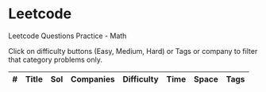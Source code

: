 # Leetcode
Leetcode Questions Practice - Math

Click on difficulty buttons (Easy, Medium, Hard) or Tags or company to filter that category problems only.

|#|Title|Sol|Companies|Difficulty|Time|Space|Tags|
| - | - | - | - | - |  - | - | - |